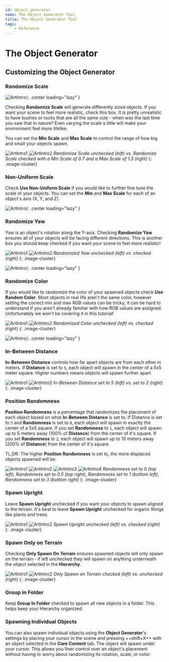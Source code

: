 ```yaml
---
id: object_generator
name: The Object Generator Tool
title: The Object Generator Tool
tags:
    - Reference
---
```

# The Object Generator

## Customizing the Object Generator

### Randomize Scale

![ArtIntro](../img/EnvironIntro/image35.png "Art Screenshot"){: .center loading="lazy" }

Checking **Randomize Scale** will generate differently sized objects. If you want your scene to feel more realistic, check this box. It is pretty unrealistic to have bushes or rocks that are all the same size - when was the last time you saw that in nature? Even varying the scale a little will make your environment feel more lifelike.

You can set the **Min Scale** and **Max Scale** to control the range of how big and small your objects spawn.

![ArtIntro1](../img/EnvironIntro/image9.png "Art Screenshot1")
![ArtIntro2](../img/EnvironIntro/image21.png "Art Screenshot2")
*Randomize Scale unchecked (left) vs. Randomize Scale checked with a Min Scale of 0.7 and a Max Scale of 1.3 (right)*
{: .image-cluster}

### Non-Uniform Scale

Check **Use Non-Uniform Scale** if you would like to further fine tune the scale of your objects. You can set the **Min** and **Max Scale** for each of an object's axis (X, Y, and Z).

![ArtIntro](../img/EnvironIntro/image6.png "Art Screenshot"){: .center loading="lazy" }

### Randomize Yaw

Yaw is an object's rotation along the Y-axis. Checking **Randomize Yaw** ensures all of your objects will be facing different directions. This is another box you should keep checked if you want your scene to feel more realistic!

![ArtIntro1](../img/EnvironIntro/image9.png "Art Screenshot1")
![ArtIntro2](../img/EnvironIntro/image42.png "Art Screenshot2")
*Randomized Yaw unchecked (left) vs. checked (right)*
{: .image-cluster}

![ArtIntro](../img/EnvironIntro/image23.png "Art Screenshot"){: .center loading="lazy" }

### Randomize Color

If you would like to randomize the color of your spawned objects check **Use Random Color**. Most objects in real life aren't the same color, however setting the correct min and max RGB values can be tricky; it can be hard to understand if you aren't already familiar with how RGB values are assigned. Unfortunately we won't be covering it in this tutorial!

![ArtIntro1](../img/EnvironIntro/image9.png "Art Screenshot1")
![ArtIntro2](../img/EnvironIntro/image44.png "Art Screenshot2")
*Randomized Color unchecked (left) vs. checked (right)*
{: .image-cluster}

![ArtIntro](../img/EnvironIntro/image25.png "Art Screenshot"){: .center loading="lazy" }

### In-Between Distance

**In-Between Distance** controls how far apart objects are from each other in meters. If **Distance** is set to `5`, each object will spawn in the center of a 5x5 meter square. Higher numbers means objects will spawn further apart.

![ArtIntro1](../img/EnvironIntro/image9.png "Art Screenshot1")
![ArtIntro2](../img/EnvironIntro/image33.png "Art Screenshot1")
*In-Between Distance set to 5 (left) vs. set to 2 (right)*
{: .image-cluster}

### Position Randomness

**Position Randomness** is a percentage that randomizes the placement of each object based on what **In-Between Distance** is set to. If Distance is set to `5` and **Randomness** is set to `0`, each object will spawn in exactly the center of a 5x5 square. If you set **Randomness** to `1`, each object will spawn up to 5 meters away (100% of **Distance**) from the center of it's square. If you set **Randomness** to `2`, each object will spawn up to 10 meters away (200% of **Distance**) from the center of it's square.

TL;DR: The higher **Position Randomness** is set to, the more displaced objects spawned will be.

![ArtIntro1](../img/EnvironIntro/image9.png "Art Screenshot1")
![ArtIntro2](../img/EnvironIntro/image3.png "Art Screenshot2")
![ArtIntro3](../img/EnvironIntro/image31.png "Art Screenshot3")
![ArtIntro4](../img/EnvironIntro/image20.png "Art Screenshot4")
*Randomness set to 0 (top left), Randomness set to 0.5 (top right), Randomness set to 1 (bottom left), Randomness set to 3 (bottom right)*
{: .image-cluster}

### Spawn Upright

Leave **Spawn Upright** unchecked if you want your objects to spawn aligned to the terrain. It's best to leave **Spawn Upright** unchecked for organic things like plants and trees.

![ArtIntro1](../img/EnvironIntro/image37.png "Art Screenshot1")
![ArtIntro2](../img/EnvironIntro/image8.png "Art Screenshot2")
*Spawn Upright unchecked (left) vs. checked (right)*
{: .image-cluster}

### Spawn Only on Terrain

Checking **Only Spawn On Terrain** ensures spawned objects will only spawn on the terrain - if left unchecked they will spawn on anything underneath the object selected in the **Hierarchy**.

![ArtIntro1](../img/EnvironIntro/image38.png "Art Screenshot1")
![ArtIntro2](../img/EnvironIntro/image39.png "Art Screenshot2")
*Only Spawn on Terrain checked (left) vs. unchecked (right)*
{: .image-cluster}

### Group in Folder

Keep **Group In Folder** checked to spawn all new objects in a folder. This helps keep your Hierarchy organized.

### Spawning Individual Objects

You can also spawn individual objects using the **Object Generator**'s settings by placing your cursor in the scene and pressing ++shift+X++ with an object selected in the **Core Content** tab. The object will spawn under your cursor. This allows you finer control over an object's placement without having to worry about randomizing its rotation, scale, or color.
